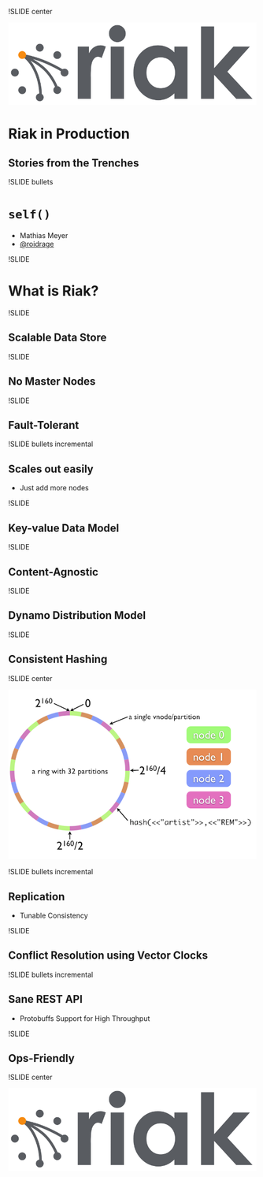 !SLIDE center

![Riak Logo](riak-logo.png)

# Riak in Production #
## Stories from the Trenches #

!SLIDE bullets

# `self()` #

* Mathias Meyer
* [@roidrage](http://twitter.com/roidrage)

!SLIDE

# What is Riak? #

!SLIDE

## Scalable Data Store ##

!SLIDE

## No Master Nodes ##

!SLIDE

## Fault-Tolerant ##

!SLIDE bullets incremental

## Scales out easily ##

* Just add more nodes

!SLIDE

## Key-value Data Model ##

!SLIDE

## Content-Agnostic ##

!SLIDE

## Dynamo Distribution Model ##

!SLIDE

## Consistent Hashing ##

!SLIDE center

![Riak Ring](riak-ring.png)
 
!SLIDE bullets incremental

## Replication ##

* Tunable Consistency

!SLIDE

## Conflict Resolution using Vector Clocks ##

!SLIDE bullets incremental

## Sane REST API ##

* Protobuffs Support for High Throughput

!SLIDE

## Ops-Friendly ##

!SLIDE center

![Riak Animated](riak_logo_animated1.gif)
